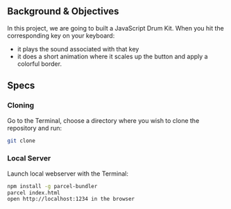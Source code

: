 ## Background & Objectives

In this project, we are going to built a JavaScript Drum Kit.
When you hit the corresponding key on your keyboard:
* it plays the sound associated with that key
* it does a short animation where it scales up the button and apply a colorful border.


## Specs

### Cloning
Go to the Terminal, choose a directory where you wish to clone the repository and run:
```bash
git clone 
```

### Local Server
Launch local webserver with the Terminal:
```bash
npm install -g parcel-bundler
parcel index.html
open http://localhost:1234 in the browser
```